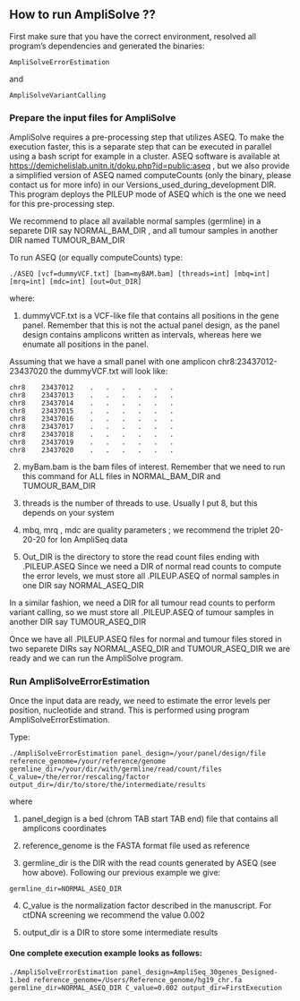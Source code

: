 ## How to run AmpliSolve ?? 

First make sure that you have the correct environment, resolved all program’s dependencies and generated the binaries: 

```
AmpliSolveErrorEstimation 
```
and 

```
AmpliSolveVariantCalling
```

### Prepare the input files for AmpliSolve

AmpliSolve requires a pre-processing step that utilizes ASEQ. To make the execution faster, this is a separate step that can be executed in parallel using a bash script for example in a cluster. ASEQ software is available at https://demichelislab.unitn.it/doku.php?id=public:aseq , but we also provide a simplified version of ASEQ named computeCounts (only the binary, please contact us for more info) in our Versions_used_during_development DIR. This program deploys the PILEUP mode of ASEQ which is the one we need for this pre-processing step. 

We recommend to place all available normal samples (germline) in a separete DIR say NORMAL_BAM_DIR , and all tumour samples in another DIR named TUMOUR_BAM_DIR 

To run ASEQ (or equally computeCounts) type: 

```
./ASEQ [vcf=dummyVCF.txt] [bam=myBAM.bam] [threads=int] [mbq=int] [mrq=int] [mdc=int] [out=Out_DIR]
```

where: 
1. dummyVCF.txt is a VCF-like file that contains all positions in the gene panel. Remember that this is not the actual panel design, as the panel design contains amplicons written as intervals, whereas here we enumate all positions in the panel. 

Assuming that we have a small panel with one amplicon chr8:23437012-23437020 the dummyVCF.txt will look like:

```
chr8	23437012	.	.	.	.	.	.
chr8	23437013	.	.	.	.	.	.
chr8	23437014	.	.	.	.	.	.
chr8	23437015	.	.	.	.	.	.
chr8	23437016	.	.	.	.	.	.
chr8	23437017	.	.	.	.	.	.
chr8	23437018	.	.	.	.	.	.
chr8	23437019	.	.	.	.	.	.
chr8	23437020	.	.	.	.	.	.
```
2. myBam.bam is the bam files of interest. Remember that we need to run this command for ALL files in NORMAL_BAM_DIR and TUMOUR_BAM_DIR 

3. threads is the number of threads to use. Usually I put 8, but this depends on your system

4. mbq, mrq , mdc are quality parameters ; we recommend the triplet 20-20-20 for Ion AmpliSeq data

5. Out_DIR is the directory to store the read count files ending with .PILEUP.ASEQ 
Since we need a DIR of normal read counts to compute the error levels, we must store all .PILEUP.ASEQ of normal samples in one DIR say NORMAL_ASEQ_DIR 

In a similar fashion, we need a DIR for all tumour read counts to perform variant calling, so we must store all .PILEUP.ASEQ of tumour samples in another DIR say TUMOUR_ASEQ_DIR 

Once we have all .PILEUP.ASEQ files for normal and tumour files stored in two separete DIRs say NORMAL_ASEQ_DIR and TUMOUR_ASEQ_DIR we are ready and we can run the AmpliSolve program. 


### Run AmpliSolveErrorEstimation

Once the input data are ready, we need to estimate the error levels per position, nucleotide and strand. This is performed using program AmpliSolveErrorEstimation. 

Type:

```
./AmpliSolveErrorEstimation panel_design=/your/panel/design/file reference_genome=/your/reference/genome germline_dir=/your/dir/with/germline/read/count/files C_value=/the/error/rescaling/factor output_dir=/dir/to/store/the/intermediate/results

```
where

1. panel_degign is a bed (chrom TAB start TAB end) file that contains all amplicons coordinates 

2. reference_genome is the FASTA format file used as reference

3. germline_dir is the DIR with the read counts generated by ASEQ (see how above). Following our previous example we give:

```
germline_dir=NORMAL_ASEQ_DIR
```

4. C_value is the normalization factor described in the manuscript. For ctDNA screening we recommend the value 0.002

5. output_dir is a DIR to store some intermediate results

#### One complete execution example looks as follows:

```
./AmpliSolveErrorEstimation panel_design=AmpliSeq_30genes_Designed-1.bed reference_genome=/Users/Reference_genome/hg19_chr.fa germline_dir=NORMAL_ASEQ_DIR C_value=0.002 output_dir=FirstExecution
```




